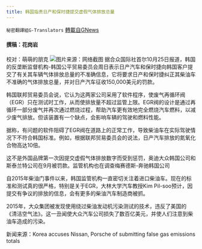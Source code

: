 ```yaml
---
title: 韩国指责日产和保时捷提交虚假气体排放总量
---
```

`秘密翻譯組G-Translators` [轉載自GNews](https://gnews.org/zh-hans/1618804/)

#### 撰稿：花岗岩
校对：萌萌的朋克
![](https://assets.gnews.org/wp-content/uploads/2021/10/2-125.jpg)图片来源：网络截图
据合众国际社首尔10月25日报道，韩国的反垄断监督机构-韩国公平贸易委员会周日表示日产汽车和保时捷向韩国客户提交了有关其车辆气体排放总量的不准确信息，它将要求日产和保时捷纠正其柴油车不准确的气体排放总量，并对日产汽车征收150,000美元的罚款。

韩国联邦贸易委员会说，它认为这两家公司采用了软件程序，使废气再循环阀（EGR）只在测试时工作，从而使排放量不超过监管上限。EGR阀的设计是通过再循环一部分废气并再次通过燃烧过程，帮助汽车更有效地完全燃烧汽车燃料，以减少废气排放。但该装置有一个缺点，会影响车辆的驾驶和燃料性能。

据称，有问题的软件阻碍了EGR阀在道路上的正常工作，导致柴油车在实际驾驶情况下不符合韩国标准。例如，根据联邦贸易委员会的说法，日产汽车排放的氮氧化合物高达10倍。

这不是外国品牌第一次因提交虚假气体排放数字而受到惩罚，奥迪大众韩国公司和斯泰兰特公司在9月被罚款。监管机构也在调查梅赛德斯-奔驰韩国公司

自2015年柴油门事件以来，韩国监管机构一直密切关注着进口柴油车。现在的标准和测试真的很严格，特别是关于EGR，大林大学汽车教授Kim Pil-soo预计，因提交有争议的排放的信息，会有更多的柴油汽车制造商被抓。

2015年，大众集团被发现使用绕过柴油发动机污染测试的技术，违反了美国的《清洁空气法》。这一丑闻使大众汽车公司损失了数百亿美元，并使人们注意到柴油车造成的污染。

新闻来源：Korea accuses Nissan, Porsche of submitting false gas emissions totals

